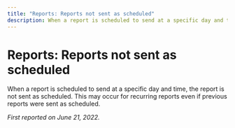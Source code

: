 ```yaml
---
title: "Reports: Reports not sent as scheduled"
description: When a report is scheduled to send at a specific day and time, the report is not sent as scheduled. This may occur for recurring reports even if previous reports were sent as scheduled.
---
```


# Reports: Reports not sent as scheduled

When a report is scheduled to send at a specific day and time, the report is not sent as scheduled. This may occur for recurring reports even if previous reports were sent as scheduled.

_First reported on June 21, 2022._

